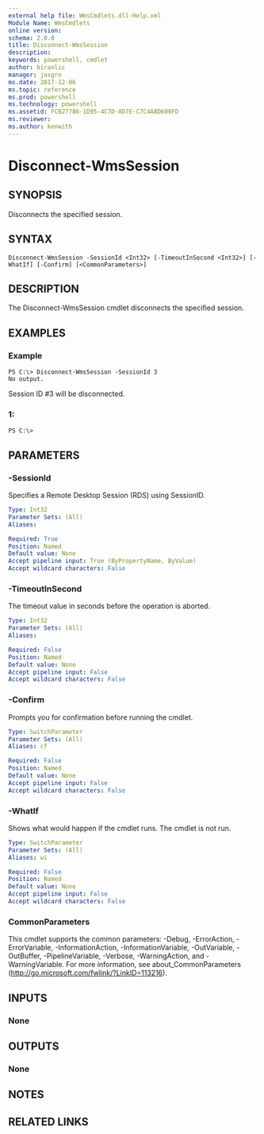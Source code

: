 ```yaml
---
external help file: WmsCmdlets.dll-Help.xml
Module Name: WmsCmdlets
online version: 
schema: 2.0.0
title: Disconnect-WmsSession
description: 
keywords: powershell, cmdlet
author: biranlic
manager: jasgro
ms.date: 2017-12-06
ms.topic: reference
ms.prod: powershell
ms.technology: powershell
ms.assetid: FCB27786-1D95-4C7D-8D7E-C7C4A8D600FD
ms.reviewer:
ms.author: kenwith
---
```


# Disconnect-WmsSession

## SYNOPSIS
Disconnects the specified session.

## SYNTAX

```
Disconnect-WmsSession -SessionId <Int32> [-TimeoutInSecond <Int32>] [-WhatIf] [-Confirm] [<CommonParameters>]
```

## DESCRIPTION
The Disconnect-WmsSession cmdlet disconnects the specified session.

## EXAMPLES

### Example
```
PS C:\> Disconnect-WmsSession -SessionId 3
No output.
```

Session ID #3 will be disconnected.

### 1:
```
PS C:\>
```

## PARAMETERS

### -SessionId
Specifies a Remote Desktop Session (RDS) using SessionID.

```yaml
Type: Int32
Parameter Sets: (All)
Aliases: 

Required: True
Position: Named
Default value: None
Accept pipeline input: True (ByPropertyName, ByValue)
Accept wildcard characters: False
```

### -TimeoutInSecond
The timeout value in seconds before the operation is aborted.

```yaml
Type: Int32
Parameter Sets: (All)
Aliases: 

Required: False
Position: Named
Default value: None
Accept pipeline input: False
Accept wildcard characters: False
```

### -Confirm
Prompts you for confirmation before running the cmdlet.

```yaml
Type: SwitchParameter
Parameter Sets: (All)
Aliases: cf

Required: False
Position: Named
Default value: None
Accept pipeline input: False
Accept wildcard characters: False
```

### -WhatIf
Shows what would happen if the cmdlet runs. The cmdlet is not run.

```yaml
Type: SwitchParameter
Parameter Sets: (All)
Aliases: wi

Required: False
Position: Named
Default value: None
Accept pipeline input: False
Accept wildcard characters: False
```

### CommonParameters
This cmdlet supports the common parameters: -Debug, -ErrorAction, -ErrorVariable, -InformationAction, -InformationVariable, -OutVariable, -OutBuffer, -PipelineVariable, -Verbose, -WarningAction, and -WarningVariable. For more information, see about_CommonParameters (http://go.microsoft.com/fwlink/?LinkID=113216).

## INPUTS

### None

## OUTPUTS

### None

## NOTES

## RELATED LINKS
